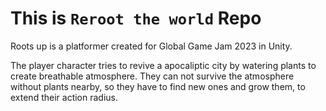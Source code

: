 # This is `Reroot the world` Repo
Roots up is a platformer created for Global Game Jam 2023 in Unity.

The player character tries to revive a apocaliptic city by watering plants to create breathable atmosphere. They can not survive the atmosphere without plants nearby, so they have to find new ones and grow them, to extend their action radius.
